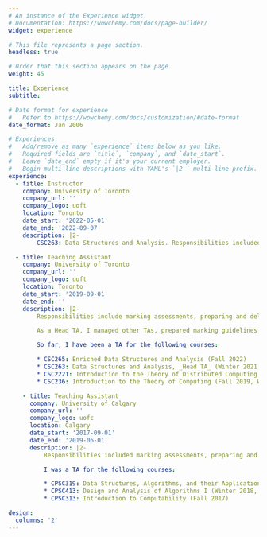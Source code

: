 ```yaml
---
# An instance of the Experience widget.
# Documentation: https://wowchemy.com/docs/page-builder/
widget: experience

# This file represents a page section.
headless: true

# Order that this section appears on the page.
weight: 45

title: Experience
subtitle:

# Date format for experience
#   Refer to https://wowchemy.com/docs/customization/#date-format
date_format: Jan 2006

# Experiences.
#   Add/remove as many `experience` items below as you like.
#   Required fields are `title`, `company`, and `date_start`.
#   Leave `date_end` empty if it's your current employer.
#   Begin multi-line descriptions with YAML's `|2-` multi-line prefix.
experience:
  - title: Instructor
    company: University of Toronto
    company_url: ''
    company_logo: uoft
    location: Toronto
    date_start: '2022-05-01'
    date_end: '2022-09-07'
    description: |2-
        CSC263: Data Structures and Analysis. Responsibilities included

  - title: Teaching Assistant
    company: University of Toronto
    company_url: ''
    company_logo: uoft
    location: Toronto
    date_start: '2019-09-01'
    date_end: ''
    description: |2-
        Responsibilities include marking assessments, preparing and delivering tutorials, and holding office hours.

        As a Head TA, I managed other TAs, prepared marking guidelines, ensured assessments were graded in a timely manner, and communicated directly with the course instructor.

        So far, I have been a TA for the following courses:

        * CSC265: Enriched Data Structures and Analysis (Fall 2022)
        * CSC263: Data Structures and Analysis, _Head TA_ (Winter 2021, Winter 2022)
        * CSC2221: Introduction to the Theory of Distributed Computing (Fall 2020, Fall 2021)
        * CSC236: Introduction to the Theory of Computing (Fall 2019, Winter 2020, Summer 2020)

    - title: Teaching Assistant
      company: University of Calgary
      company_url: ''
      company_logo: uofc
      location: Calgary
      date_start: '2017-09-01'
      date_end: '2019-06-01'
      description: |2-
          Responsibilities included marking assessments, preparing and delivering tutorials, holding office hours, and occasionally conducting lectures.

          I was a TA for the following courses:

          * CPSC319: Data Structures, Algorithms, and their Applications (Winter 2019)
          * CPSC413: Design and Analysis of Algorithms I (Winter 2018, Summer 2018)
          * CPSC313: Introduction to Computability (Fall 2017)

design:
  columns: '2'
---
```

